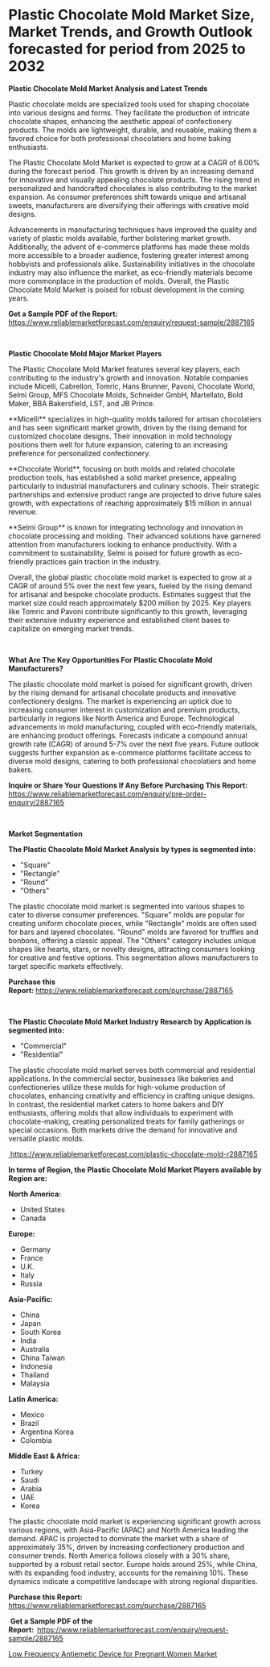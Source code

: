 <p><h1>Plastic Chocolate Mold Market Size, Market Trends, and Growth Outlook forecasted for period from 2025 to 2032</h1></p><p><strong>Plastic Chocolate Mold Market Analysis and Latest Trends</strong></p>
<p><p>Plastic chocolate molds are specialized tools used for shaping chocolate into various designs and forms. They facilitate the production of intricate chocolate shapes, enhancing the aesthetic appeal of confectionery products. The molds are lightweight, durable, and reusable, making them a favored choice for both professional chocolatiers and home baking enthusiasts.</p><p>The Plastic Chocolate Mold Market is expected to grow at a CAGR of 6.00% during the forecast period. This growth is driven by an increasing demand for innovative and visually appealing chocolate products. The rising trend in personalized and handcrafted chocolates is also contributing to the market expansion. As consumer preferences shift towards unique and artisanal sweets, manufacturers are diversifying their offerings with creative mold designs.</p><p>Advancements in manufacturing techniques have improved the quality and variety of plastic molds available, further bolstering market growth. Additionally, the advent of e-commerce platforms has made these molds more accessible to a broader audience, fostering greater interest among hobbyists and professionals alike. Sustainability initiatives in the chocolate industry may also influence the market, as eco-friendly materials become more commonplace in the production of molds. Overall, the Plastic Chocolate Mold Market is poised for robust development in the coming years.</p></p>
<p><strong>Get a Sample PDF of the Report:&nbsp;</strong> <a href="https://www.reliablemarketforecast.com/enquiry/request-sample/2887165?utm_campaign=3458&utm_medium=2&utm_source=Github&utm_content=ia&utm_term=13032025&utm_id=plastic-chocolate-mold">https://www.reliablemarketforecast.com/enquiry/request-sample/2887165</a></p>
<p>&nbsp;</p>
<p><strong>Plastic Chocolate Mold Major Market Players</strong></p>
<p><p>The Plastic Chocolate Mold Market features several key players, each contributing to the industry's growth and innovation. Notable companies include Micelli, Cabrellon, Tomric, Hans Brunner, Pavoni, Chocolate World, Selmi Group, MFS Chocolate Molds, Schneider GmbH, Martellato, Bold Maker, BBA Bakersfield, LST, and JB Prince.</p><p>**Micelli** specializes in high-quality molds tailored for artisan chocolatiers and has seen significant market growth, driven by the rising demand for customized chocolate designs. Their innovation in mold technology positions them well for future expansion, catering to an increasing preference for personalized confectionery.</p><p>**Chocolate World**, focusing on both molds and related chocolate production tools, has established a solid market presence, appealing particularly to industrial manufacturers and culinary schools. Their strategic partnerships and extensive product range are projected to drive future sales growth, with expectations of reaching approximately $15 million in annual revenue.</p><p>**Selmi Group** is known for integrating technology and innovation in chocolate processing and molding. Their advanced solutions have garnered attention from manufacturers looking to enhance productivity. With a commitment to sustainability, Selmi is poised for future growth as eco-friendly practices gain traction in the industry.</p><p>Overall, the global plastic chocolate mold market is expected to grow at a CAGR of around 5% over the next few years, fueled by the rising demand for artisanal and bespoke chocolate products. Estimates suggest that the market size could reach approximately $200 million by 2025. Key players like Tomric and Pavoni contribute significantly to this growth, leveraging their extensive industry experience and established client bases to capitalize on emerging market trends.</p></p>
<p>&nbsp;</p>
<p><strong>What Are The Key Opportunities For Plastic Chocolate Mold Manufacturers?</strong></p>
<p><p>The plastic chocolate mold market is poised for significant growth, driven by the rising demand for artisanal chocolate products and innovative confectionery designs. The market is experiencing an uptick due to increasing consumer interest in customization and premium products, particularly in regions like North America and Europe. Technological advancements in mold manufacturing, coupled with eco-friendly materials, are enhancing product offerings. Forecasts indicate a compound annual growth rate (CAGR) of around 5-7% over the next five years. Future outlook suggests further expansion as e-commerce platforms facilitate access to diverse mold designs, catering to both professional chocolatiers and home bakers.</p></p>
<p><strong>Inquire or Share Your Questions If Any Before Purchasing This Report:</strong> <a href="https://www.reliablemarketforecast.com/enquiry/pre-order-enquiry/2887165?utm_campaign=3458&utm_medium=2&utm_source=Github&utm_content=ia&utm_term=13032025&utm_id=plastic-chocolate-mold">https://www.reliablemarketforecast.com/enquiry/pre-order-enquiry/2887165</a></p>
<p>&nbsp;</p>
<p><strong>Market Segmentation</strong></p>
<p><strong>The Plastic Chocolate Mold Market Analysis by types is segmented into:</strong></p>
<p><ul><li>"Square"</li><li>"Rectangle"</li><li>"Round"</li><li>"Others"</li></ul></p>
<p><p>The plastic chocolate mold market is segmented into various shapes to cater to diverse consumer preferences. "Square" molds are popular for creating uniform chocolate pieces, while "Rectangle" molds are often used for bars and layered chocolates. "Round" molds are favored for truffles and bonbons, offering a classic appeal. The "Others" category includes unique shapes like hearts, stars, or novelty designs, attracting consumers looking for creative and festive options. This segmentation allows manufacturers to target specific markets effectively.</p></p>
<p><strong>Purchase this Report:&nbsp;</strong><a href="https://www.reliablemarketforecast.com/purchase/2887165?utm_campaign=3458&utm_medium=2&utm_source=Github&utm_content=ia&utm_term=13032025&utm_id=plastic-chocolate-mold">https://www.reliablemarketforecast.com/purchase/2887165</a></p>
<p>&nbsp;</p>
<p><strong>The Plastic Chocolate Mold Market Industry Research by Application is segmented into:</strong></p>
<p><ul><li>"Commercial"</li><li>"Residential"</li></ul></p>
<p><p>The plastic chocolate mold market serves both commercial and residential applications. In the commercial sector, businesses like bakeries and confectioneries utilize these molds for high-volume production of chocolates, enhancing creativity and efficiency in crafting unique designs. In contrast, the residential market caters to home bakers and DIY enthusiasts, offering molds that allow individuals to experiment with chocolate-making, creating personalized treats for family gatherings or special occasions. Both markets drive the demand for innovative and versatile plastic molds.</p></p>
<p><a href="https://www.reliablemarketforecast.com/plastic-chocolate-mold-r2887165?utm_campaign=3458&utm_medium=2&utm_source=Github&utm_content=ia&utm_term=13032025&utm_id=plastic-chocolate-mold">&nbsp;https://www.reliablemarketforecast.com/plastic-chocolate-mold-r2887165</a></p>
<p><strong>In terms of Region, the Plastic Chocolate Mold Market Players available by Region are:</strong></p>
<p>
    <p> <strong> North America: </strong>
        <ul>
            <li>United States</li>
            <li>Canada</li>
        </ul>
        </p> 
    <p> <strong> Europe: </strong>
        <ul>
            <li>Germany</li>
            <li>France</li>
            <li>U.K.</li>
            <li>Italy</li>
            <li>Russia</li>
        </ul>
        </p> 
    <p> <strong> Asia-Pacific: </strong>
        <ul>
            <li>China</li>
            <li>Japan</li>
            <li>South Korea</li>
            <li>India</li>
            <li>Australia</li>
            <li>China Taiwan</li>
            <li>Indonesia</li>
            <li>Thailand</li>
            <li>Malaysia</li>
        </ul>
        </p> 
    <p> <strong> Latin America: </strong>
        <ul>
            <li>Mexico</li>
            <li>Brazil</li>
            <li>Argentina Korea</li>
            <li>Colombia</li>
        </ul>
        </p> 
    <p> <strong> Middle East & Africa: </strong>
        <ul>
            <li>Turkey</li>
            <li>Saudi</li>
            <li>Arabia</li>
            <li>UAE</li>
            <li>Korea</li>
        </ul>
    </p>
    </p>
<p><p>The plastic chocolate mold market is experiencing significant growth across various regions, with Asia-Pacific (APAC) and North America leading the demand. APAC is projected to dominate the market with a share of approximately 35%, driven by increasing confectionery production and consumer trends. North America follows closely with a 30% share, supported by a robust retail sector. Europe holds around 25%, while China, with its expanding food industry, accounts for the remaining 10%. These dynamics indicate a competitive landscape with strong regional disparities.</p></p>
<p><strong>Purchase this Report: </strong><a href="https://www.reliablemarketforecast.com/purchase/2887165?utm_campaign=3458&utm_medium=2&utm_source=Github&utm_content=ia&utm_term=13032025&utm_id=plastic-chocolate-mold">https://www.reliablemarketforecast.com/purchase/2887165</a></p>
<p>&nbsp;<strong>Get a Sample PDF of the Report:&nbsp;&nbsp;</strong><a href="https://www.reliablemarketforecast.com/enquiry/request-sample/2887165?utm_campaign=3458&utm_medium=2&utm_source=Github&utm_content=ia&utm_term=13032025&utm_id=plastic-chocolate-mold">https://www.reliablemarketforecast.com/enquiry/request-sample/2887165</a></p>
<p><strong></strong></p>
<p><p><a href="https://github.com/porstheftyux/Market-Research-Report-List-1/blob/main/low-frequency-antiemetic-device-for-pregnant-women-market.md?utm_campaign=3458&utm_medium=2&utm_source=Github&utm_content=ia&utm_term=13032025&utm_id=plastic-chocolate-mold">Low Frequency Antiemetic Device for Pregnant Women Market</a></p></p>